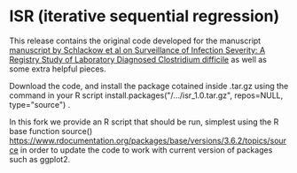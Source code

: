 # ISR (iterative sequential regression)

This release contains the original code developed for the manuscript [manuscript by Schlackow et al on Surveillance of Infection Severity: A Registry Study of Laboratory Diagnosed Clostridium difficile](https://journals.plos.org/plosmedicine/article?id=10.1371/journal.pmed.1001279) as well as some extra helpful pieces. 

Download the code, and install the package cotained inside .tar.gz using the command in your R script install.packages("/.../isr_1.0.tar.gz", repos=NULL, type="source") .

In this fork we provide an R script that should be run, simplest using the R base function source() https://www.rdocumentation.org/packages/base/versions/3.6.2/topics/source in order to update the code to work with current version of packages such as ggplot2.
